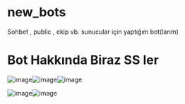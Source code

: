 # new_bots
Sohbet , public , ekip vb. sunucular için yaptığım bot(larım)

# Bot Hakkında Biraz SS ler

![image](https://user-images.githubusercontent.com/101521169/198884210-36c632d4-3fb9-4da5-81ca-01a69c1ede41.png)![image](https://user-images.githubusercontent.com/101521169/198885740-97996160-7e09-4e90-9703-73dc2d9e4f62.png)![image](https://user-images.githubusercontent.com/101521169/198886252-d25b27c9-2bd1-4c78-8503-b1d1685bbc04.png)


![image](https://user-images.githubusercontent.com/101521169/198885807-fc82c1d2-808a-4d51-8fd3-d20435decece.png)![image](https://user-images.githubusercontent.com/101521169/198885848-478cd956-a3bd-430b-91a6-ad39f4c6fd1c.png)



